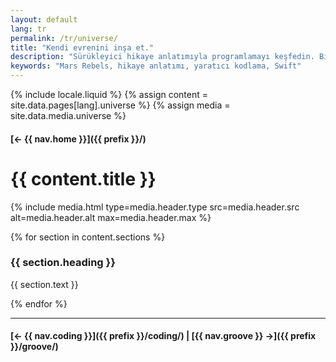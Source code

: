 ```yaml
---
layout: default
lang: tr
permalink: /tr/universe/
title: "Kendi evrenini inşa et."
description: "Sürükleyici hikaye anlatımıyla programlamayı keşfedin. Bilim kurgu hikayemiz Mars Rebels, öğrenmeyi eğlenceli ve etkileşimli hale getiriyor."
keywords: "Mars Rebels, hikaye anlatımı, yaratıcı kodlama, Swift"
---
```



{% include locale.liquid %}
{% assign content = site.data.pages[lang].universe %}
{% assign media = site.data.media.universe %}

#### [← {{ nav.home }}]({{ prefix }}/)

# {{ content.title }}

{% include media.html
  type=media.header.type
  src=media.header.src
  alt=media.header.alt
  max=media.header.max
%}

{% for section in content.sections %}
### {{ section.heading }}
{{ section.text }}

{% endfor %}

---

#### [← {{ nav.coding }}]({{ prefix }}/coding/) | [{{ nav.groove }} →]({{ prefix }}/groove/)